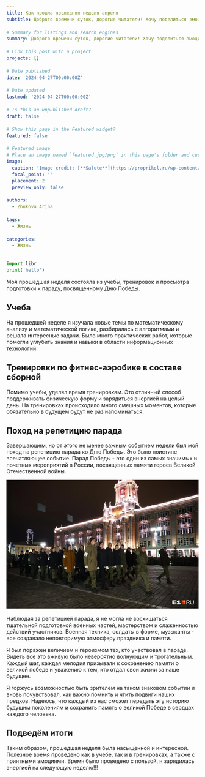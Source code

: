 ```yaml
---
title: Как прошла последняя неделя апреля
subtitle: Доброго времени суток, дорогие читатели! Хочу поделиться эмоциями от прошедшей недели. Произошло не очень много событий, но думаю Вам будет интересно почитать.

# Summary for listings and search engines
summary: Доброго времени суток, дорогие читатели! Хочу поделиться эмоциями от прошедшей недели. Произошло не очень много событий, но думаю Вам будет интересно почитать.

# Link this post with a project
projects: []

# Date published
date: '2024-04-27T00:00:00Z'

# Date updated
lastmod: '2024-04-27T00:00:00Z'

# Is this an unpublished draft?
draft: false

# Show this page in the Featured widget?
featured: false

# Featured image
# Place an image named `featured.jpg/png` in this page's folder and customize its options here.
image:
  caption: 'Image credit: [**Salute**](https://proprikol.ru/wp-content/uploads/2020/12/salyut-krasivye-kartinki-1.jpg)'
  focal_point: ''
  placement: 2
  preview_only: false

authors:
  - Zhukova Arina

tags:
  - Жизнь

categories:
  - Жизнь
---
```


```python
import libr
print('hello')
```
Моя прошедшая неделя состояла из учебы, тренировок и просмотра подготовки к параду, посвященному Дню Победы.

## Учеба  

На прошедшей неделе я изучала новые темы по математическому анализу и математической логике, разбиралась с алгоритмами и решала интересные задачи. Было много практических работ, которые помогли углубить знания и навыки в области информационных технологий. 
 
## Тренировки по фитнес-аэробике в составе сборной

Помимо учебы, уделял время тренировкам. Это отличный способ поддерживать физическую форму и зарядиться энергией на целый день. На тренировках происходило много смешных моментов, которые обязательно в будущем будут не раз напоминаться. 
 
## Поход на репетицию парада

Завершающем, но от этого не менее важным событием недели был мой поход на репетицию парада ко Дню Победы. Это было поистине впечатляющее событие. Парад Победы - это один из самых значимых и почетных мероприятий в России, посвященных памяти героев Великой Отечественной войны. 

![](репетиция.jpg)
 
Наблюдая за репетицией парада, я не могла не восхищаться тщательной подготовкой военных частей, мастерством и слаженностью действий участников. Военная техника, солдаты в форме, музыканты - все создавало неповторимую атмосферу праздника и памяти. 
 
Я был поражен величием и героизмом тех, кто участвовал в параде. Видеть все это вживую было невероятно волнующим и трогательным. Каждый шаг, каждая мелодия призывали к сохранению памяти о великой победе и уважению к тем, кто отдал свои жизни за наше будущее. 

Я горжусь возможностью быть зрителем на таком знаковом событии и вновь почувствовал, как важно помнить и чтить подвиги наших предков. Надеюсь, что каждый из нас сможет передать эту историю будущим поколениям и сохранить память о великой Победе в сердцах каждого человека.

## Подведём итоги

Таким образом, прошедшая неделя была насыщенной и интересной. Полезное время проведено как в учебе, так и в тренировках, а также с приятными эмоциями. 
Время было проведено с пользой, я зарядилась энергией на следующую неделю!!!
